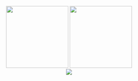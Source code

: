 <div align="center">
  <span>  </span>
  <img height="170px" src="https://github-readme-stats.vercel.app/api?username=Xing-Gao-FROM-PRC" /><span>  </span>
  <img height="170px" src="https://github-readme-stats.vercel.app/api/top-langs/?username=Xing-Gao-FROM-PRC&layout=compact&langs_count=8" />
  <span>  </span>
</div>

<div align="center">
    <img  src="https://github-readme-streak-stats.herokuapp.com/?user=Xing-Gao-FROM-PRC" />
</div>
